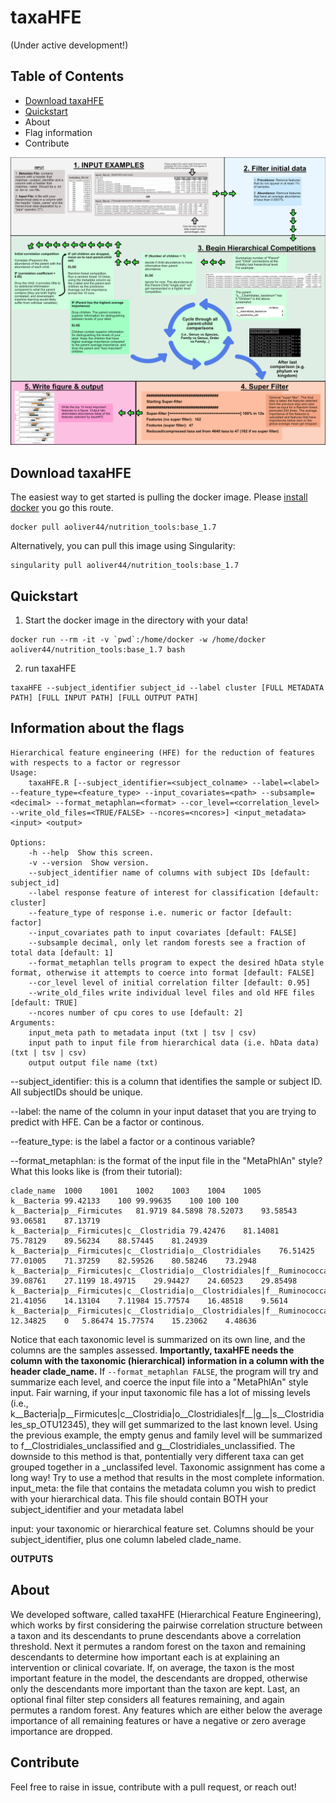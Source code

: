
 # **taxaHFE**
 
 (Under active development!)

## Table of Contents
- [Download taxaHFE](https://github.com/aoliver44/taxaHFE#download-taxahfe)
- [Quickstart](https://github.com/aoliver44/taxaHFE#quickstart)
- About
- Flag information
- Contribute

![Outline of taxaHFE algorithm](microbial_HFE_flowchart.png "Outline of taxaHFE algorithm")

## Download taxaHFE

The easiest way to get started is pulling the docker image. Please [install docker](https://www.docker.com/) you go this route. 

```
docker pull aoliver44/nutrition_tools:base_1.7
```

Alternatively, you can pull this image using Singularity:

```
singularity pull aoliver44/nutrition_tools:base_1.7
```
## Quickstart
1. Start the docker image in the directory with your data!
```
docker run --rm -it -v `pwd`:/home/docker -w /home/docker aoliver44/nutrition_tools:base_1.7 bash
```
2. run taxaHFE
```
taxaHFE --subject_identifier subject_id --label cluster [FULL METADATA PATH] [FULL INPUT PATH] [FULL OUTPUT PATH]
```

## Information about the flags

```
Hierarchical feature engineering (HFE) for the reduction of features with respects to a factor or regressor
Usage:
    taxaHFE.R [--subject_identifier=<subject_colname> --label=<label> --feature_type=<feature_type> --input_covariates=<path> --subsample=<decimal> --format_metaphlan=<format> --cor_level=<correlation_level> --write_old_files=<TRUE/FALSE> --ncores=<ncores>] <input_metadata> <input> <output>

Options:
    -h --help  Show this screen.
    -v --version  Show version.
    --subject_identifier name of columns with subject IDs [default: subject_id]
    --label response feature of interest for classification [default: cluster]
    --feature_type of response i.e. numeric or factor [default: factor]
    --input_covariates path to input covariates [default: FALSE]
    --subsample decimal, only let random forests see a fraction of total data [default: 1]
    --format_metaphlan tells program to expect the desired hData style format, otherwise it attempts to coerce into format [default: FALSE]
    --cor_level level of initial correlation filter [default: 0.95]
    --write_old_files write individual level files and old HFE files [default: TRUE]
    --ncores number of cpu cores to use [default: 2]
Arguments:
    input_meta path to metadata input (txt | tsv | csv)
    input path to input file from hierarchical data (i.e. hData data) (txt | tsv | csv)
    output output file name (txt)

```

--subject_identifier: this is a column that identifies the sample or subject ID. All subjectIDs should be unique.

--label: the name of the column in your input dataset that you are trying to predict with HFE. Can be a factor or continous.

--feature_type: is the label a factor or a continous variable?

--format_metaphlan: is the format of the input file in the "MetaPhlAn" style? What this looks like is (from their tutorial):

```
clade_name	1000	1001	1002	1003	1004	1005
k__Bacteria	99.42133	100	99.99635	100	100	100
k__Bacteria|p__Firmicutes	81.9719	84.5898	78.52073	93.58543	93.06581	87.13719
k__Bacteria|p__Firmicutes|c__Clostridia	79.42476	81.14081	75.78129	89.56234	88.57445	81.24939
k__Bacteria|p__Firmicutes|c__Clostridia|o__Clostridiales	76.51425	77.01005	71.37259	82.59526	80.58246	73.2948
k__Bacteria|p__Firmicutes|c__Clostridia|o__Clostridiales|f__Ruminococcaceae	39.08761	27.1199	18.49715	29.94427	24.60523	29.85498
k__Bacteria|p__Firmicutes|c__Clostridia|o__Clostridiales|f__Ruminococcaceae|g__Ruminococcus	21.41056	14.13104	7.11984	15.77574	16.48518	9.5614
k__Bacteria|p__Firmicutes|c__Clostridia|o__Clostridiales|f__Ruminococcaceae|g__Ruminococcus|s__Ruminococcus_bromii	12.34825	0	5.86474	15.77574	15.23062	4.48636
```

Notice that each taxonomic level is summarized on its own line, and the columns are the samples assessed. **Importantly, taxaHFE needs the column with the taxonomic (hierarchical) information in a column with the header clade_name.** If ```--format_metaphlan FALSE```, the program will try and summarize each level, and coerce the input file into a "MetaPhlAn" style input. Fair warning, if your input taxonomic file has a lot of missing levels (i.e., k__Bacteria|p__Firmicutes|c__Clostridia|o__Clostridiales|f__|g__|s__Clostridiales_sp_OTU12345), they will get summarized to the last known level. Using the previous example, the empty genus and family level will be summarized to f__Clostridiales_unclassified and g__Clostridiales_unclassified. The downside to this method is that, pontentially very different taxa can get grouped together in a _unclassifed level. Taxonomic assignment has come a long way! Try to use a method that results in the most complete information.
input_meta: the file that contains the metadata column you wish to predict with your hierarchical data. This file should contain BOTH your subject_identifier and your metadata label

input: your taxonomic or hierarchical feature set. Columns should be your subject_identifier, plus one column labeled clade_name.

**OUTPUTS**

## About
We developed software, called taxaHFE (Hierarchical Feature Engineering), which works by first considering the pairwise correlation structure between a taxon and its descendants to prune descendants above a correlation threshold. Next it permutes a random forest on the taxon and remaining descendants to determine how important each is at explaining an intervention or clinical covariate. If, on average, the taxon is the most important feature in the model, the descendants are dropped, otherwise only the descendants more important than the taxon are kept. Last, an optional final filter step considers all features remaining, and again permutes a random forest. Any features which are either below the average importance of all remaining features or have a negative or zero average importance are dropped.  

## Contribute

Feel free to raise in issue, contribute with a pull request, or reach out!





